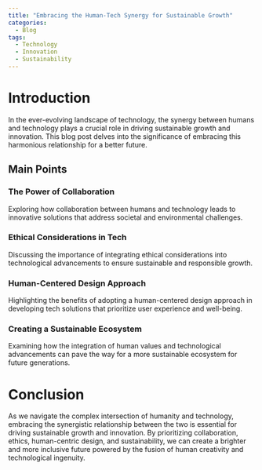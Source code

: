 ```yaml
---
title: "Embracing the Human-Tech Synergy for Sustainable Growth"
categories:
  - Blog
tags:
  - Technology
  - Innovation
  - Sustainability
---
```


# Introduction
In the ever-evolving landscape of technology, the synergy between humans and technology plays a crucial role in driving sustainable growth and innovation. This blog post delves into the significance of embracing this harmonious relationship for a better future.

## Main Points
### The Power of Collaboration
Exploring how collaboration between humans and technology leads to innovative solutions that address societal and environmental challenges.

### Ethical Considerations in Tech
Discussing the importance of integrating ethical considerations into technological advancements to ensure sustainable and responsible growth.

### Human-Centered Design Approach
Highlighting the benefits of adopting a human-centered design approach in developing tech solutions that prioritize user experience and well-being.

### Creating a Sustainable Ecosystem
Examining how the integration of human values and technological advancements can pave the way for a more sustainable ecosystem for future generations.

# Conclusion
As we navigate the complex intersection of humanity and technology, embracing the synergistic relationship between the two is essential for driving sustainable growth and innovation. By prioritizing collaboration, ethics, human-centric design, and sustainability, we can create a brighter and more inclusive future powered by the fusion of human creativity and technological ingenuity.